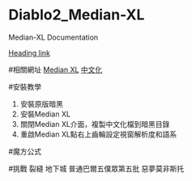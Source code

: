 # Diablo2_Median-XL
Median-XL Documentation

[Heading link](https://github.com/zeen828/Diablo2_Median-XL/blob/master/README.md "Heading link")

#相關網址
[Median XL](https://www.median-xl.com/)
[中文化](https://drive.google.com/drive/folders/1CUXpvFurxp30d-V_qqvnzP39B0U_Bv9b?usp=sharing
)

#安裝教學

1. 安裝原版暗黑
2. 安裝Median XL
3. 關閉Median XL介面，複製中文化檔到暗黑目錄
4. 重啟Median XL點右上齒輪設定視窗解析度和語系

#魔方公式


#挑戰 裂縫 地下城
普通巴爾五僕眾第五批
惡夢莫非斯托
